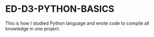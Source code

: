 # ED-D3-PYTHON-BASICS
This is how I studied Python language and wrote code to compile all knowledge in one project.
